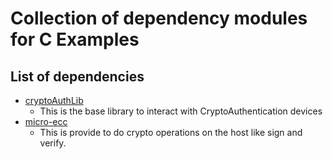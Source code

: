 # Collection of dependency modules for C Examples

## List of dependencies
 - [cryptoAuthLib](https://github.com/MicrochipTech/cryptoauthlib)
    - This is the base library to interact with CryptoAuthentication devices
 - [micro-ecc](https://github.com/kmackay/micro-ecc)
    - This is provide to do crypto operations on the host like sign and verify.